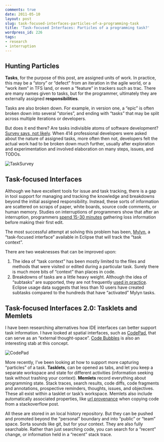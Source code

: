 ```yaml
---
comments: true
date: 2011-05-10
layout: post
slug: task-focused-interfaces-particles-of-a-programming-task
title: 'Task-focused Interfaces: Particles of a programming task?'
wordpress_id: 226
tags:
- research
- interruption
---
```


## Hunting Particles

**Tasks**, for the purpose of this post, are assigned units of work. In practice, this may be a “story” or “defect” from an iteration in the agile world, or a “work item” in TFS land, or even a “feature” in trackers such as trac. There are many names given to tasks, but for the programmer, ultimately they are externally assigned **responsibilities**.

Tasks are also broken down. For example, in version one, a “epic” is often broken down into several “stories”, and ending with “tasks” that may be split across multiple iterations or developers.

But does it end there? Are tasks indivisible atoms of software development? [Survey says, not likely](http://portal.acm.org/citation.cfm?id=1753326.1753342). When 414 professional developers were asked about the nature of assigned tasks, more often then not, developers felt the actual work had to be broken down much further, usually after exploration and experimentation and involved elaboration on many steps, issues, and TODOs.

![TaskSurvey](http://blog.ninlabs.com/wp-content/uploads/2011/05/tasks.png)

## Task-focused Interfaces

Although we have excellent tools for issue and task tracking, there is a gap in tool support for managing and tracking the knowledge and breakdowns beyond the initial assigned responsibility. Instead, these sorts of information are scattered on scraps of paper, white boards, source code comments, or human memory. Studies on interruptions of programmers show that after an interruption, programmers [spend 15-30 minutes](http://dx.doi.org/10.1007/s11219-010-9104-9) gathering loss information before making their first edit.

The most successful attempt at solving this problem has been, [Mylyn](http://www.eclipse.org/mylyn/), a “task-focused interface” available in Eclipse that will track the “task context”.

There are two weaknesses that can be improved upon:
1) The idea of “task context” has been mostly limited to the files and methods that were visited or edited during a particular task. Surely there is much more bits of “context” than places in code.
2) Breakdowns of tasks are a little heavy weight. Although the idea of “subtasks” are supported, they are not frequently [used in practice](http://www.eclipse.org/org/usagedata/results.php). Eclipse usage data suggests that less than 10 users have created subtasks compared to the hundreds that have “activated” Mylyn tasks.

## Task-focused Interfaces 2.0: Tasklets and Memlets

I have been researching alternatives how IDE interfaces can better support task information. I have looked at spatial interfaces, such as [CodePad](http://dx.doi.org/10.1145/1879211.1879217), that can serve as an “external thought-space”. [Code Bubbles](http://www.andrewbragdon.com/codebubbles_site.asp) is also an interesting stab at this concept.

![CodePad](http://www.cc.gatech.edu/~vector/images/codepad.png)

More recently, I’ve been looking at how to support more capturing “particles” of a task. **Tasklets**, can be opened as tabs, and let you keep a separate workspace and state for different activities (information seeking task without trashing your context). **Memlets** record everything about programming state. Stack traces, search results, code diffs, code fragments and annotations, prospective reminders, thoughts, issues, and objectives. These all exist within a tasklet or task’s workspace. Memlets also include automatically associated properties, like [url provenance](/tech-preview-code-provenance-for-visual-studio) when copying code from a stackoverflow post.

All these are stored in an local history repository. But they can be pushed and promoted beyond the “personal” boundary and into “public” or “team” space. Sorta sounds like git, but for your context. They are also fully searchable. Rather than just searching code, you can search for a “recent” change, or information held in a “recent” stack trace.

